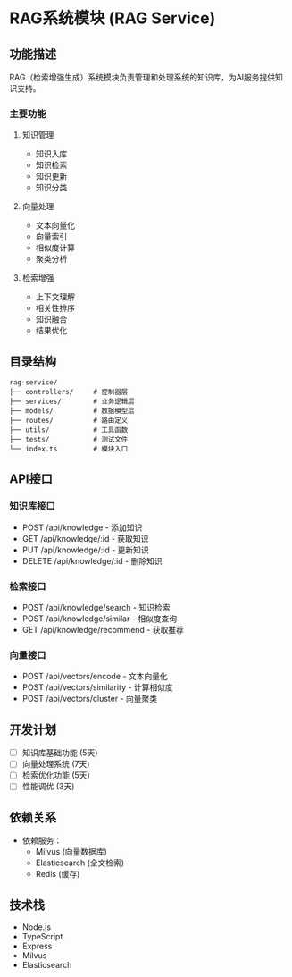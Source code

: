 # RAG系统模块 (RAG Service)

## 功能描述

RAG（检索增强生成）系统模块负责管理和处理系统的知识库，为AI服务提供知识支持。

### 主要功能

1. 知识管理
   - 知识入库
   - 知识检索
   - 知识更新
   - 知识分类

2. 向量处理
   - 文本向量化
   - 向量索引
   - 相似度计算
   - 聚类分析

3. 检索增强
   - 上下文理解
   - 相关性排序
   - 知识融合
   - 结果优化

## 目录结构

```
rag-service/
├── controllers/     # 控制器层
├── services/        # 业务逻辑层
├── models/          # 数据模型层
├── routes/          # 路由定义
├── utils/           # 工具函数
├── tests/           # 测试文件
└── index.ts         # 模块入口
```

## API接口

### 知识库接口
- POST /api/knowledge - 添加知识
- GET /api/knowledge/:id - 获取知识
- PUT /api/knowledge/:id - 更新知识
- DELETE /api/knowledge/:id - 删除知识

### 检索接口
- POST /api/knowledge/search - 知识检索
- POST /api/knowledge/similar - 相似度查询
- GET /api/knowledge/recommend - 获取推荐

### 向量接口
- POST /api/vectors/encode - 文本向量化
- POST /api/vectors/similarity - 计算相似度
- POST /api/vectors/cluster - 向量聚类

## 开发计划

- [ ] 知识库基础功能 (5天)
- [ ] 向量处理系统 (7天)
- [ ] 检索优化功能 (5天)
- [ ] 性能调优 (3天)

## 依赖关系

- 依赖服务：
  - Milvus (向量数据库)
  - Elasticsearch (全文检索)
  - Redis (缓存)

## 技术栈

- Node.js
- TypeScript
- Express
- Milvus
- Elasticsearch
